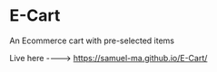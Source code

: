 # E-Cart
An Ecommerce cart with pre-selected items

Live here ----> https://samuel-ma.github.io/E-Cart/
